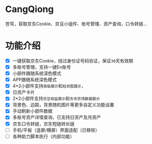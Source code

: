 # CangQiong
苍穹，获取京东Cookie、京豆小组件、账号管理、资产查询，口令转链...

# 功能介绍
- [x] 一键获取京东Cookie，绕过身份证号码验证，保证`30`天有效期
- [x] 多账号管理，支持一键En账号
- [x] 小部件跟随系统深色模式
- [x] APP跟随系统深色模式
- [x] 4*2小部件支持`简版展示`和`柱状图展示`，
- [x] 日资产卡片
- [x] 2*2小部件支持`京豆收益展示`和`东东农场数据展示`
- [x] 背景色、边距，背景随机图片等更多自定义功能设置
- [x] 手动刷新小部件数据
- [x] 多账号资产详情查询，已支持日资产及月资产
- [x] 京东口令转链，京东短链转长链
- [ ] 手机/平板（竖屏/横屏）界面适配（已移除）
- [ ] 各种助力脚本执行（内部功能）

